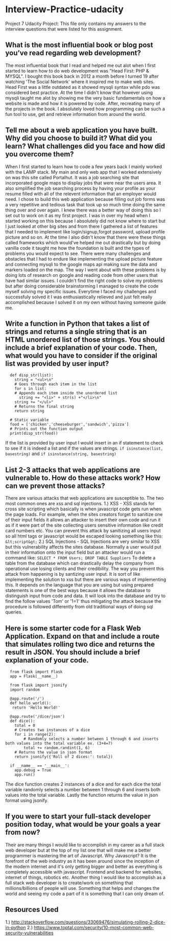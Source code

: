 # Interview-Practice-udacity
Project 7 Udacity Project: This file only contains my answers to the interview questions that were listed for this assignment.

## What is the most influential book or blog post you’ve read regarding web development?
The most influential book that I read and helped me out alot when I first started to learn how to do web development was "Head First: PHP & MYSQL". I bought this book back in 2012 a month before I turned 19 after watching 'The Social Network' where it inspired me to make web sites. Head First was a little outdated as it showed mysqli syntax while pdo was considered best practice. At the time I didn't know that however using mysqli taught me alot by showing me the very basic fundamentals on how a website is made and how it is powered by code. After, recreating many of the projects in the book. I absolutely loved how programming can be such a fun tool to use, get and retrieve information from around the world.

## Tell me about a web application you have built. Why did you choose to build it? What did you learn? What challenges did you face and how did you overcome them?
When I first started to learn how to code a few years back I mainly worked with the LAMP stack. My main and only web app that I worked extensively on was this site called Portalhut. It was a job searching site that incorporated google maps to display jobs that were near the users area. It also simplified the job searching process by having your profile as your resume filled with all of the relevent information that an employer would need. I chose to build this web application because filling out job forms was a very repetitive and tedious task that took up so much time doing the same thing over and over again. I knew there was a better way of doing this so I set out to work on it as my first project. I was in over my head when I started working on this because I absolutely did not know where to start but I just looked at other big sites and from there I gathered a list of features that I needed to implement like login/signup,forgot password, upload profile picture and so on. At the time I also didn't know that there were these things called frameworks which would've helped me out drastically but by doing vanilla code it taught me how the foundation is built and the types of problems you would expect to see. There were many challenges and obstacles that I had to endure like implementing the upload picture feature and connecting mysqli to the google maps api making sure the data and markers loaded on the map. The way I went about with these problems is by doing lots of research on google and reading code from other users that have had similar issues. I couldn't find the right code to solve my problems but after doing considerable brainstorming I managed to create the code myself solving my specific issues. Everytime I faced my challenges and successfuly solved it I was enthusiastically relieved and just felt really accomplished because I solved it on my own without having someone guide me.

## Write a function in Python that takes a list of strings and returns a single string that is an HTML unordered list of those strings. You should include a brief explanation of your code. Then, what would you have to consider if the original list was provided by user input?

```
  def disp_str(list):
    string = "<ul>\n"
    # Goes through each item in the list
    for s in list:
    # Appends each item inside the unordered list 
      string += "<li>" + str(s) +"</li>\n"
    string += "</ul>"
    # Returns the final string 
    return string
    
  # Static variable  
  food = ['chicken','cheeseburger','sandwich','pizza']
  # Prints out the function output
  print(disp_str(food))
```
If the list is provided by user input I would insert in an if statement to check to see if it is indeed a list and if the values are strings.
`if isinstance(list, basestring)` and `if isinstance(string, basestring)`

## List 2-3 attacks that web applications are vulnerable to. How do these attacks work? How can we prevent those attacks?
There are various attacks that web applications are susceptible to. The two most common ones are xss and sql injections.
1.) XSS - XSS stands for cross site scripting which basically is when javascript code gets run when the page loads. For example, when the sites creators forget to sanitize one of their input fields it allows an attacker to insert their own code and run it as if it were part of the site collecting users sensitive information like credit card numbers etc. You can prevent this attack by sanitizing all users input so all html tags or javascript would be escaped looking something like this: `&lt;script&gt;`
2.) SQL Injections - SQL Injections are very similar to XSS but this vulnerability affects the sites database. Normally a user would put in their information onto the input field but an attacker would run a command like: `SELECT * FROM Users; DROP TABLE Suppliers` To delete a table from the database which can drastically delay the company from operational use losing clients and their credibility. The way you prevent this attack from happening is by santizing user input. It is sort of like implementing the solution to xss but there are various ways of implementing this. It depends on the language that you are using but using prepared statements is one of the best ways because it allows the database to distinguish input from code and data. It will look into the database and try to find the follow values 'Tom' or '1=1' thus mitigating the attack because the procedure is followed differently from old traditional ways of doing sql queries.

## Here is some starter code for a Flask Web Application. Expand on that and include a route that simulates rolling two dice and returns the result in JSON. You should include a brief explanation of your code.

```
  from flask import Flask
  app = Flask(__name__)

  from flask import jsonify
  import random

  @app.route('/')
  def hello_world():
   return 'Hello World!'
   
  @app.route('/dice/json')
  def dice():
    total = 0
    # Creates two instances of a dice
    for i in range(2):
        # Randomly selects a number between 1 through 6 and inserts both values into the total variable ex. (3+4=7)
        total += random.randint(1, 6)
    # Returns the value in json format
    return jsonify({'Roll of 2 dices:': total})
    
  if __name__ == '__main__':
    app.debug = True
    app.run()
```
The dice function creates 2 instances of a dice and for each dice the total variable randomly selects a number between 1 through 6 and inserts both values into the total variable. Lastly the function returns the value in json format using jsonify.

## If you were to start your full-stack developer position today, what would be your goals a year from now?
Their are many things I would like to accomplish in my career as a full stack web developer but at the top of my list one that will make me a better programmer is mastering the art of Javascript. Why Javascript? It is the forefront of the web industry as it has been around since the inception of the modern internet and it's only getting bigger and better as everything is completely accessible with javascript. Frontend and backend for websites, internet of things, robotics etc. Another thing I would like to accomplish as a full stack web developer is to create/work on something that millions/billions of people will use. Something that helps and changes the world and seeing my code a part of it is something that I can only dream of.

## Resources Used
1.) http://stackoverflow.com/questions/33069476/simulating-rolling-2-dice-in-python
2.) https://www.toptal.com/security/10-most-common-web-security-vulnerabilities
